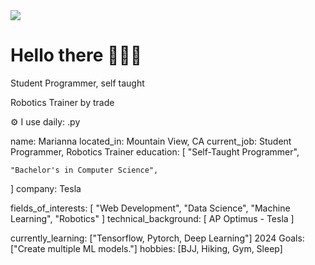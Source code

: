 <img src="https://capsule-render.vercel.app/api?type=waving&height=300&color=gradient&text=Marianna%20Belmares&section=header&reversal=true&textBg=false" />
<div align=”center”> <h1> Hello there 🦾🦾🦾 </h1> </div>
<p>Student Programmer, self taught </p>
<p>Robotics Trainer by trade</p>

⚙️ I use daily: .py


name: Marianna
located_in: Mountain View, CA
current_job: Student Programmer, Robotics Trainer
education:
  [
    "Self-Taught Programmer",

    "Bachelor's in Computer Science",
  ]
company: Tesla

fields_of_interests:
  [
    "Web Development",
    "Data Science",
    "Machine Learning",
    "Robotics"
  ]
technical_background:
  [
  AP Optimus - Tesla
  ]
  
currently_learning: ["Tensorflow, Pytorch, Deep Learning"]
2024 Goals: ["Create multiple ML models."]
hobbies: [BJJ, Hiking, Gym, Sleep]
